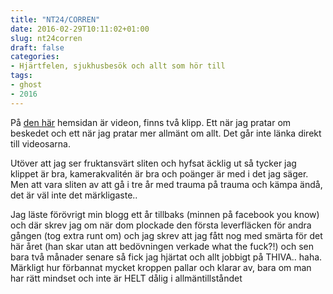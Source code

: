 ```yaml
---
title: "NT24/CORREN"
date: 2016-02-29T10:11:02+01:00
slug: nt24corren
draft: false
categories:
- Hjärtfelen, sjukhusbesök och allt som hör till
tags:
- ghost
- 2016
---
```


På [den här](http://www.nt.se/24nt/) hemsidan är videon, finns två klipp. Ett när jag pratar om beskedet och ett när jag pratar mer allmänt om allt. Det går inte länka direkt till videosarna.

Utöver att jag ser fruktansvärt sliten och hyfsat äcklig ut så tycker jag klippet är bra, kamerakvalitén är bra och poänger är med i det jag säger. Men att vara sliten av att gå i tre år med trauma på trauma och kämpa ändå, det är väl inte det märkligaste.. 

Jag läste förövrigt min blogg ett år tillbaks (minnen på facebook you know) och där skrev jag om när dom plockade den första leverfläcken för andra gången (tog extra runt om) och jag skrev att jag fått nog med smärta för det här året (han skar utan att bedövningen verkade what the fuck?!) och sen bara två månader senare så fick jag hjärtat och allt jobbigt på THIVA.. haha. Märkligt hur förbannat mycket kroppen pallar och klarar av, bara om man har rätt mindset och inte är HELT dålig i allmäntillståndet
